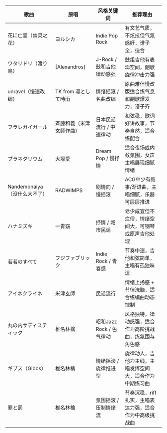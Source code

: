 | 歌曲 | 原唱 | 风格关键词 | 推荐理由 |
|------|------|--------------|----------|
| 花に亡霊（幽灵之花） | ヨルシカ | Indie Pop Rock | 有文艺气质，不炫技但气氛感好，谱子全，适合 |
| ワタリドリ（渡り鳥） | [Alexandros] | J-Rock / 鼓和吉他律动感强 | 鼓组吉他有表现空间，副歌旋律冲击力强 |
| unravel（慢速改编） | TK from 凛として時雨 | 情绪摇滚 / 名曲改编 | 原曲难但慢改版适合练气息和副歌爆发力，谱子齐 |
| フラレガイガール | 斉藤和義（米津玄師作曲） | 日本民谣流行 / 中速律动 | 和弦稳，歌词好讲故事，节奏自然，适合练配合 |
| プラネタリウム | 大塚愛 | Dream Pop / 慢抒情 | 适合夜场或内敛氛围，女声主唱展现细腻情绪 |
| Nandemonaiya（没什么大不了） | RADWIMPS | 剧情向 / 慢摇滚 | ACG中少有叙事/渐进曲，主唱细腻，乐器可层层推进 |
| ハナミズキ | 一青窈 | 抒情 / 城市民谣 | 老少咸宜但不烂俗，情绪空间大，可钢琴或原声吉他处理 |
| 若者のすべて | フジファブリック | Indie Rock / 青春感 | 节奏中速，吉他和弦简单，主唱有孤独味道 |
| アイネクライネ | 米津玄師 | 民谣流行 | 情绪上扬感 + 节律洗脑，适合练编曲动态控制 |
| 丸の内サディスティック | 椎名林檎 | 昭和Jazz Rock / 色气律动 | 风格独特，律动感强，适合作为高阶挑战曲，练氛围与角色感 |
| ギブス（Gibbs） | 椎名林檎 | 情绪摇滚 / 旋律推进型 | 旋律动人，吉他为主线，主唱发挥空间大，适合作为中期练习曲 |
| 罪と罰 | 椎名林檎 | 氛围摇滚 / 压制情绪流 | 节奏沉稳，riff扎实，主唱表达力强，适合作为中高级挑战曲 |